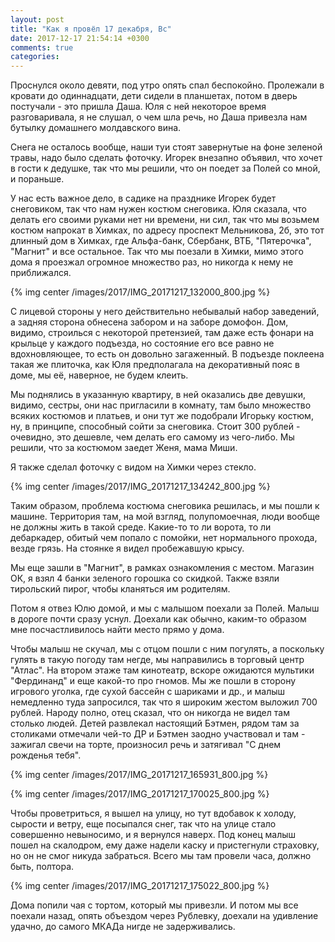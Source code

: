 ```yaml
---
layout: post
title: "Как я провёл 17 декабря, Вс"
date: 2017-12-17 21:54:14 +0300
comments: true
categories: 
---
```

Проснулся около девяти, под утро опять спал беспокойно. Пролежали в кровати до одиннадцати, дети сидели в планшетах, потом в дверь постучали - это пришла Даша. Юля с ней некоторое время разговаривала, я не слушал, о чем шла речь, но Даша привезла нам бутылку домашнего молдавского вина.

Снега не осталось вообще, наши туи стоят завернутые на фоне зеленой травы, надо было сделать фоточку. Игорек внезапно объявил, что хочет в гости к дедушке, так что мы решили, что он поедет за Полей со мной, и пораньше.

У нас есть важное дело, в садике на празднике Игорек будет снеговиком, так что нам нужен костюм снеговика. Юля сказала, что делать его своими руками нет ни времени, ни сил, так что мы возьмем костюм напрокат в Химках, по адресу проспект Мельникова, 2б, это тот длинный дом в Химках, где Альфа-банк, Сбербанк, ВТБ, "Пятерочка", "Магнит" и все остальное. Так что мы поезали в Химки, мимо этого дома я проезжал огромное множество раз, но никогда к нему не приближался.

{% img center /images/2017/IMG_20171217_132000_800.jpg %}

С лицевой стороны у него действительно небывалый набор заведений, а задняя сторона обнесена забором и на заборе домофон. Дом, видимо, строилься с некоторой претензией, там даже есть фонари на крыльце у каждого подъезда, но состояние его все равно не вдохновляющее, то есть он довольно загаженный. В подъезде поклеена такая же плиточка, как Юля предполагала на декоративный пояс в доме, мы её, наверное, не будем клеить.

Мы поднялись в указанную квартиру, в ней оказались две девушки, видимо, сестры, они нас пригласили в комнату, там было множество всяких костюмов и платьев, и они тут же подобрали Игорьку костюм, ну, в принципе, способный сойти за снеговика. Стоит 300 рублей - очевидно, это дешевле, чем делать его самому из чего-либо. Мы решили, что за костюмом заедет Женя, мама Миши.

Я также сделал фоточку с видом на Химки через стекло.

{% img center /images/2017/IMG_20171217_134242_800.jpg %}

Таким образом, проблема костюма снеговика решилась, и мы пошли к машине. Территория там, на мой взгляд, полупомоечная, люди вообще не должны жить в такой среде. Какие-то то ли ворота, то ли дебаркадер, обитый чем попало с помойки, нет нормального прохода, везде грязь. На стоянке я видел пробежавшую крысу.

Мы еще зашли в "Магнит", в рамках ознакомления с местом. Магазин ОК, я взял 4 банки зеленого горошка со скидкой. Также взяли тирольский пирог, чтобы кланяться им родителям.

Потом я отвез Юлю домой, и мы с малышом поехали за Полей. Малыш в дороге почти сразу уснул. Доехали как обычно, каким-то образом мне посчастливилось найти место прямо у дома. 

Чтобы малыш не скучал, мы с отцом пошли с ним погулять, а поскольку гулять в такую погоду там негде, мы направились в торговый центр "Атлас". На втором этаже там кинотеатр, вскоре ожидаются мультики "Фердинанд" и еще какой-то про гномов. Мы же пошли в сторону игрового уголка, где сухой бассейн с шариками и др., и малыш немедленно туда запросился, так что я широким жестом выложил 700 рублей. Народу полно, отец сказал, что он никогда не видел там столько людей. Детей развлекал настоящий Бэтмен, рядом там за столиками отмечали чей-то ДР и Бэтмен заодно участвовал и там - зажигал свечи на торте, произносил речь и затягивал "С днем рожденья тебя". 

{% img center /images/2017/IMG_20171217_165931_800.jpg %}

{% img center /images/2017/IMG_20171217_170025_800.jpg %}

Чтобы проветриться, я вышел на улицу, но тут вдобавок к холоду, сырости и ветру, еще посыпался снег, так что на улице стало совершенно невыносимо, и я вернулся наверх. Под конец малыш пошел на скалодром, ему даже надели каску и пристегнули страховку, но он не смог никуда забраться. Всего мы там провели часа, должно быть, полтора.

{% img center /images/2017/IMG_20171217_175022_800.jpg %}

Дома попили чая с тортом, который мы привезли. И потом мы все поехали назад, опять объездом через Рублевку, доехали на удивление удачно, до самого МКАДа нигде не задерживались. 